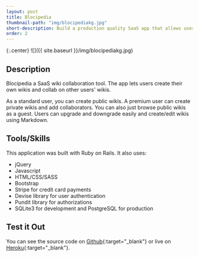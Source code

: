 ```yaml
---
layout: post
title: Blocipedia
thumbnail-path: "img/blocipediakg.jpg"
short-description: Build a production quality SaaS app that allows users to create their own wikis.
order: 2
---
```


{:.center}
![]({{ site.baseurl }}/img/blocipediakg.jpg)

## Description

Blocipedia a SaaS wiki collaboration tool. The app lets users create their own wikis and collab on other users' wikis.

As a standard user, you can create public wikis. A premium user can create private wikis and add collaborators. You can also just browse public wikis as a guest. Users can upgrade and downgrade easily and create/edit wikis using Markdown.

## Tools/Skills
This application was built with Ruby on Rails. It also uses:

* jQuery
* Javascript
* HTML/CSS/SASS
* Bootstrap
* Stripe for credit card payments
* Devise library for user authentication
* Pundit library for authorizations
* SQLite3 for development and PostgreSQL for production


## Test it Out

You can see the source code on [Github](https://github.com/kimbergee/blocipedia){:target="_blank"} or live on [Heroku](https://kimbergee-blocipedia.herokuapp.com/){:target="_blank"}.
